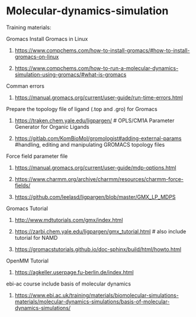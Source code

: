 # Molecular-dynamics-simulation


Training materials: 

Gromacs
Install Gromacs in Linux

1. https://www.compchems.com/how-to-install-gromacs/#how-to-install-gromacs-on-linux

2. https://www.compchems.com/how-to-run-a-molecular-dynamics-simulation-using-gromacs/#what-is-gromacs

Comman errors 
1. https://manual.gromacs.org/current/user-guide/run-time-errors.html

Prepare the topology file of ligand (.top and .gro) for Gromacs

1. https://traken.chem.yale.edu/ligpargen/   # OPLS/CM1A Parameter Generator for Organic Ligands

2. https://gitlab.com/KomBioMol/gromologist#adding-external-params   #handling, editing and manipulating GROMACS topology files

Force field parameter file 

1. https://manual.gromacs.org/current/user-guide/mdp-options.html

2. https://www.charmm.org/archive/charmm/resources/charmm-force-fields/

3. https://github.com/leelasd/ligpargen/blob/master/GMX_LP_MDPS

Gromacs Tutorial

1. http://www.mdtutorials.com/gmx/index.html 

2. https://zarbi.chem.yale.edu/ligpargen/gmx_tutorial.html # also include tutorial for NAMD

3. https://gromacstutorials.github.io/doc-sphinx/build/html/howto.html

OpenMM Tutorial

1. https://agkeller.userpage.fu-berlin.de/index.html

ebi-ac course include basis of molecular dynamics  

1. https://www.ebi.ac.uk/training/materials/biomolecular-simulations-materials/molecular-dynamics-simulations/basis-of-molecular-dynamics-simulations/ 
